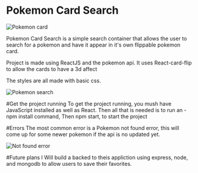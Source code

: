 # Pokemon Card Search
![Pokemon card](https://i.imgur.com/WQFJvhT.jpg)

Pokemon Card Search is a simple search container that allows the user to search for a pokemon and have it appear in it's own flippable pokemon card. 


Project is made using ReactJS and the pokemon api. 
It uses React-card-flip to allow the cards to have a 3d affect 

The styles are all made with basic css. 

![Pokemon search](:https://media1.giphy.com/media/SFe3ElLZgpTQvvdC03/giphy.gif?cid=790b7611aa892c907e0acaee4ccbee1cd85eb58463dadee1&rid=giphy.gif&ct=g)


#Get the project running
To get the project running, you mush have JavaScript installed as well as React. 
Then all that is needed is to run an -npm install command, 
Then npm start, to start the project


#Errors
The most common error is a Pokemon not found error, this will come up for some newer pokemon if the api is no updated yet. 

![Not found error](https://media4.giphy.com/media/eouhku88BELe5G3buN/giphy.gif?cid=790b761149b9293529274d9ddbbe92ef5243488be099f3cd&rid=giphy.gif&ct=g)

#Future plans
I Will build a backed to theis appliction using express, node, and mongodb to allow users to save their favorites. 
